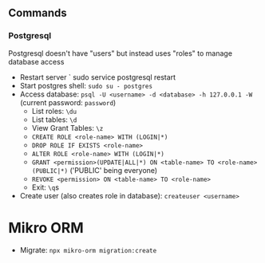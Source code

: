 ## Commands

### Postgresql

Postgresql doesn't have "users" but instead uses "roles" to manage database access

* Restart server ` sudo service postgresql restart
* Start postgres shell: `sudo su - postgres`
* Access database: `psql -U <username> -d <database> -h 127.0.0.1 -W` (current password: `password`)
  - List roles: `\du`
  - List tables: `\d`
  - View Grant Tables: `\z`
  - `CREATE ROLE <role-name> WITH (LOGIN|*)`
  - `DROP ROLE IF EXISTS <role-name>`
  - `ALTER ROLE <role-name> WITH (LOGIN|*)`
  - `GRANT <permission>(UPDATE|ALL|*) ON <table-name> TO <role-name>(PUBLIC|*)` ('PUBLIC' being everyone)
  - `REVOKE <permission> ON <table-name> TO <role-name>`
  - Exit: `\q`s
* Create user (also creates role in database): `createuser <username>`
<!-- * Delete user (''): -->

# Mikro ORM

* Migrate: `npx mikro-orm migration:create`
